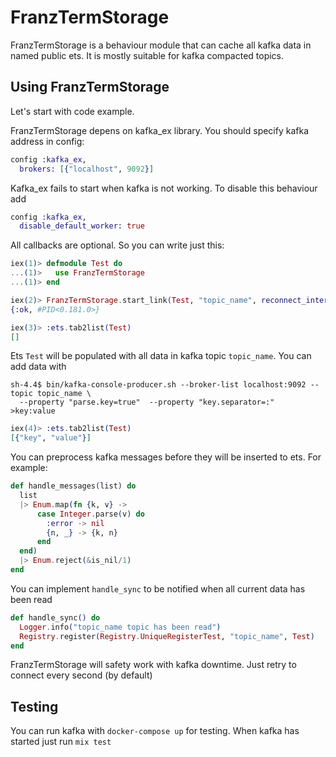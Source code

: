 # FranzTermStorage

FranzTermStorage is a behaviour module that can cache all kafka data in named public ets.
It is mostly suitable for kafka compacted topics.

## Using FranzTermStorage

Let's start with code example.

FranzTermStorage depens on kafka_ex library. You should specify kafka address in config:
```elixir
config :kafka_ex,
  brokers: [{"localhost", 9092}]
```

Kafka_ex fails to start when kafka is not working. To disable this behaviour add
```elixir
config :kafka_ex,
  disable_default_worker: true
```

All callbacks are optional. So you can write just this:
```elixir
iex(1)> defmodule Test do
...(1)>   use FranzTermStorage
...(1)> end

iex(2)> FranzTermStorage.start_link(Test, "topic_name", reconnect_interval: 1000)
{:ok, #PID<0.181.0>}

iex(3)> :ets.tab2list(Test)
[]
```

Ets `Test` will be populated with all data in kafka topic `topic_name`. You can add data with
```
sh-4.4$ bin/kafka-console-producer.sh --broker-list localhost:9092 --topic topic_name \
  --property "parse.key=true"  --property "key.separator=:"
>key:value
```

```elixir
iex(4)> :ets.tab2list(Test)
[{"key", "value"}]
```

You can preprocess kafka messages before they will be inserted to ets. For example:

```elixir
def handle_messages(list) do
  list
  |> Enum.map(fn {k, v} ->
      case Integer.parse(v) do
        :error -> nil
        {n, _} -> {k, n}
      end
  end)
  |> Enum.reject(&is_nil/1)
end
```

You can implement `handle_sync` to be notified when all current data has been read

```elixir
def handle_sync() do
  Logger.info("topic_name topic has been read")
  Registry.register(Registry.UniqueRegisterTest, "topic_name", Test)
end
```

FranzTermStorage will safety work with kafka downtime. Just retry to connect every second (by default)

## Testing

You can run kafka with `docker-compose up` for testing. When kafka has started just run `mix test`
